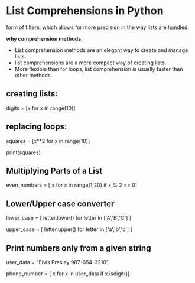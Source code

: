 # List Comprehensions in Python
form of filters, which allows for more precision in the way lists are handled.

**why comprehension methods**:
- List comprehension methods are an elegant way to create and manage lists. 
- list comprehensions are a more compact way of creating lists. 
- More flexible than for loops, list comprehension is usually faster than other methods.

## creating lists:
digits = [x for x in range(10)]

## replacing loops:
squares = [x**2 for x in range(10)]

print(squares)

## Multiplying Parts of a List
even_numbers = [ x for x in range(1,20) if x % 2 == 0]

## Lower/Upper case converter 
lower_case = [ letter.lower() for letter in ['A','B','C'] ]

upper_case = [ letter.upper() for letter in ['a','b','c'] ]

## Print numbers only from a given string
user_data = "Elvis Presley 987-654-3210"

phone_number = [ x for x in user_data if x.isdigit()]
